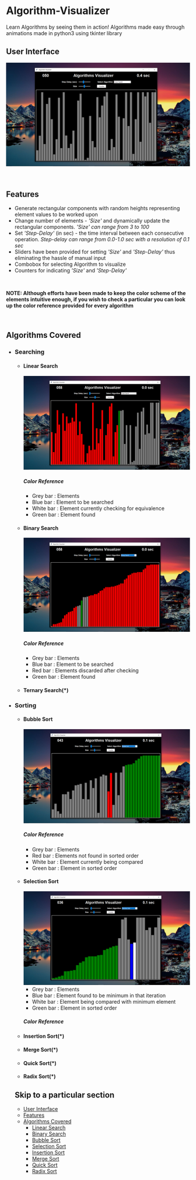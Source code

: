 # Algorithm-Visualizer
Learn Algorithms by seeing them in action! Algorithms made easy through animations made in python3 using tkinter library

## User Interface
![UI](./assets/UI.png)

<br>

## Features
- Generate rectangular components with random heights representing element values to be worked upon
- Change number of elements - _'Size'_ and dynamically update the rectangular components. _'Size' can range from 3 to 100_
- Set _'Step-Delay'_ (in sec) - the time interval between each consecutive operation. _Step-delay can range from 0.0-1.0 sec with a resolution of 0.1 sec_
- Sliders have been provided for setting _'Size'_ and _'Step-Delay'_ thus eliminating the hassle of manual input
- Combobox for selecting Algorithm to visualize
- Counters for indicating _'Size'_ and _'Step-Delay'_

<br>

__NOTE: Although efforts have been made to keep the color scheme of the elements intuitive enough, if you wish to check a particular you can look up the color reference provided for every algorithm__ 

<br>


## Algorithms Covered
- ### Searching
  - #### Linear Search
    ![Linear search](./assets/linear.png)
    ##### Color Reference
    - Grey bar  : Elements
    - Blue bar  : Element to be searched
    - White bar : Element currently checking for equivalence
    - Green bar : Element found
  - #### Binary Search
    ![Linear search](./assets/binary.png)
    ##### Color Reference
    - Grey bar  : Elements
    - Blue bar  : Element to be searched
    - Red bar   : Elements discarded after checking
    - Green bar : Element found
  - #### Ternary Search(*)
- ### Sorting
  - #### Bubble Sort
    ![bubble sort](./assets/bubble.png)
    ##### Color Reference
    - Grey bar  : Elements
    - Red bar   : Elements not found in sorted order
    - White bar : Element currently being compared
    - Green bar : Element in sorted order
  - #### Selection Sort
    ![selection sort](./assets/selection.png)
    - Grey bar  : Elements
    - Blue bar  : Element found to be minimum in that iteration
    - White bar : Element being compared with minimum element
    - Green bar : Element in sorted order
    ##### Color Reference
  - #### Insertion Sort(*)
  - #### Merge Sort(*)
  - #### Quick Sort(*)
  - #### Radix Sort(*)

  ## Skip to a particular section
  - [User Interface](#user-interface)
  - [Features](#features)
  - [Algorithms Covered](#algorithms-covered)
    - [Linear Search](#linear-search)
    - [Binary Search](#binary-search)
    - [Bubble Sort](#bubble-sort)
    - [Selection Sort](#selection-sort)
    - [Insertion Sort](#insertion-sort)
    - [Merge Sort](#merge-sort)
    - [Quick Sort](#quick-search)
    - [Radix Sort](#radix-search)